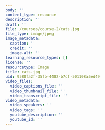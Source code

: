 ```yaml
---
body: ''
content_type: resource
description: ''
draft: ''
file: /courses/course-2/cats.jpg
file_type: image/jpeg
image_metadata:
  caption: ''
  credit: ''
  image-alt: ''
learning_resource_types: []
license: ''
resourcetype: Image
title: cats.jpg
uid: 9588fa2f-35fb-4482-b7cf-501108a5ed49
video_files:
  video_captions_file: ''
  video_thumbnail_file: ''
  video_transcript_file: ''
video_metadata:
  video_speakers: ''
  video_tags: ''
  youtube_description: ''
  youtube_id: ''
---
```

